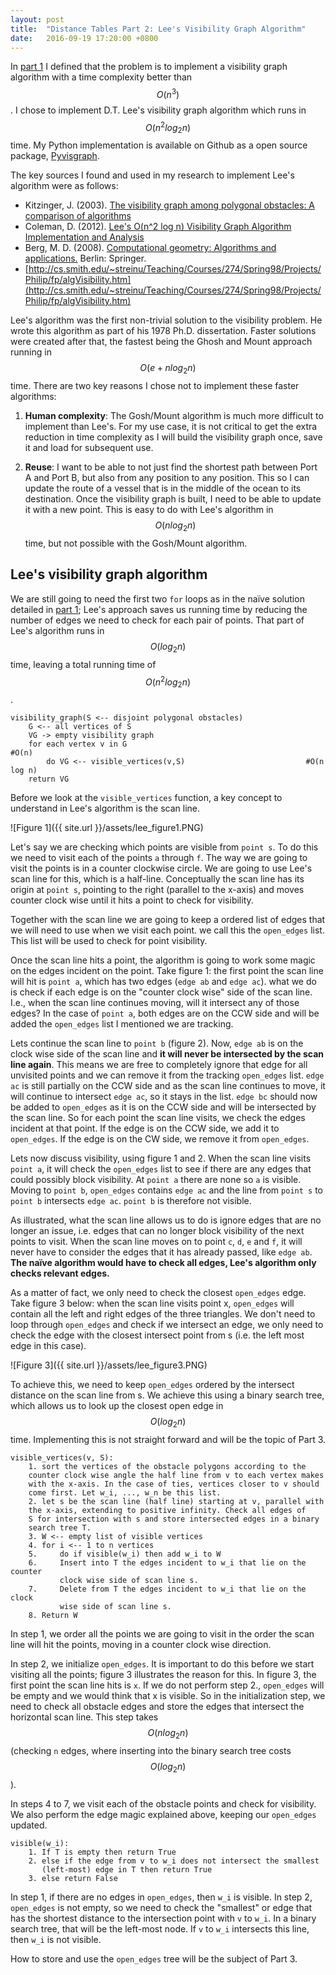 ```yaml
---
layout: post
title:  "Distance Tables Part 2: Lee's Visibility Graph Algorithm"
date:   2016-09-19 17:20:00 +0800
---
```

In [part 1](https://taipanrex.github.io/2016/09/17/Distance-Tables-Part-1-Defining-the-Problem.html)
I defined that the problem is to implement a visibility graph
algorithm with a time complexity better than $$O(n^3)$$. I chose to implement
D.T. Lee's visibility graph algorithm which runs in $$O(n^2 log_2 n)$$ time.
My Python implementation is available on Github as a open source package,
[Pyvisgraph](https://github.com/TaipanRex/pyvisgraph).

The key sources I found and used in my research to implement Lee's
algorithm were as follows:

* Kitzinger, J. (2003). [The visibility graph among polygonal obstacles:
A comparison of algorithms](http://www.cs.unm.edu/~moore/tr/03-05/Kitzingerthesis.pdf)
* Coleman, D. (2012). [Lee's O(n^2 log n) Visibility Graph Algorithm
Implementation and Analysis](http://dav.ee/papers/Visibility_Graph_Algorithm.pdf)
* Berg, M. D. (2008). [Computational geometry: Algorithms and applications.](http://www.amazon.com/Computational-Geometry-Applications-Mark-Berg/dp/3540779736/)
Berlin: Springer.
* [http://cs.smith.edu/~streinu/Teaching/Courses/274/Spring98/Projects/Philip/fp/algVisibility.htm](http://cs.smith.edu/~streinu/Teaching/Courses/274/Spring98/Projects/Philip/fp/algVisibility.htm)

Lee's algorithm was the first non-trivial solution to the visibility problem.
He wrote this algorithm as part of his 1978 Ph.D. dissertation. Faster solutions
were created after that, the fastest being the Ghosh and Mount approach running
in $$O(e + n log_2 n)$$ time. There are two key reasons I chose not to implement
these faster algorithms:

1. **Human complexity**: The Gosh/Mount algorithm is much more difficult to
implement than Lee's. For my use case, it is not critical to get the extra
reduction in time complexity as I will build the visibility graph once, save it
and load for subsequent use.

2. **Reuse**: I want to be able to not just find the shortest path between
Port A and Port B, but also from any position to any position. This so I can
update the route of a vessel that is in the middle of the ocean to its
destination. Once the visibility graph is built, I need to be able to update it
with a new point. This is easy to do with Lee's algorithm in $$O(n log_2 n)$$
time, but not possible with the Gosh/Mount algorithm.

## Lee's visibility graph algorithm
We are still going to need the first two `for` loops as in the naïve solution
detailed in [part 1](https://taipanrex.github.io/2016/09/17/Distance-Tables-Part-1-Defining-the-Problem.html); Lee's approach saves us running time by reducing the number of
edges we need to check for each pair of points. That part of Lee's algorithm runs
in $$O(log_2 n)$$ time, leaving a total running time of $$O(n^2 log_2 n)$$.

```
visibility_graph(S <-- disjoint polygonal obstacles)
    G <-- all vertices of S
    VG -> empty visibility graph
    for each vertex v in G                                        #O(n)
        do VG <-- visible_vertices(v,S)                           #O(n log n)
    return VG
```

Before we look at the `visible_vertices` function, a key concept to understand
in Lee's algorithm is the scan line.

![Figure 1]({{ site.url }}/assets/lee_figure1.PNG)

Let's say we are checking which points are visible from `point s`. To do this
we need to visit each of the points `a` through `f`. The way we are going to visit
the points is in a counter clockwise circle. We are going to use Lee's scan line
for this, which is a half-line. Conceptually the scan line has its origin at
`point s`, pointing to the right (parallel to the x-axis) and moves counter clock
wise until it hits a point to check for visibility.

Together with the scan line we are going to keep a ordered list of edges that
we will need to use when we visit each point. we call this the `open_edges`
list. This list will be used to check for point visibility.

Once the scan line hits a point, the algorithm is going to work some magic on
the edges incident on the point. Take figure 1: the first point the scan line
will hit is `point a`, which has two edges (`edge ab` and `edge ac`). what
we do is check if each edge is on the "counter clock wise" side of
the scan line. I.e., when the scan line continues moving, will it intersect any
of those edges? In the case of `point a`, both edges are on the CCW side and will
be added the `open_edges` list I mentioned we are tracking.

Lets continue the scan line to `point b` (figure 2). Now, `edge ab` is
on the clock wise side of the scan line and **it will never be intersected by the
scan line again**. This means we are free to completely ignore that edge for all
unvisited points and we can remove it from the tracking `open_edges` list.
`edge ac` is still partially on the CCW side and as the scan line continues to
move, it will continue to intersect `edge ac`, so it stays in the list.
`edge bc` should now be added to `open_edges` as it is on the CCW side and will
be intersected by the scan line. So for each point the scan line visits, we
check the edges incident at that point. If the edge is on the CCW side, we add
it to `open_edges`. If the edge is on the CW side, we remove it from `open_edges`.

Lets now discuss visibility, using figure 1 and 2. When the scan line visits
`point a`, it will check the `open_edges` list to see if there are any edges
that could possibly block visibility. At `point a` there are none so `a` is
visible. Moving to `point b`, `open_edges` contains `edge ac` and the line from
`point s` to `point b` intersects `edge ac`. `point b` is therefore not visible.

As illustrated, what the scan line allows us to do is ignore edges that are no
longer an issue, i.e. edges that can no longer block visibility of the next points
to visit. When the scan line moves on to point `c`, `d`, `e` and `f`, it will never
have to consider the edges that it has already passed, like `edge ab`. **The naïve
algorithm would have to check all edges, Lee's algorithm only checks relevant
edges.**

As a matter of fact, we only need to check the closest `open_edges` edge.
Take figure 3 below: when the scan line visits point x, `open_edges` will
contain all the left and right edges of the three triangles. We don't need to
loop through `open_edges` and check if we intersect an edge, we only need to
check the edge with the closest intersect point from s (i.e. the left most edge
in this case).

![Figure 3]({{ site.url }}/assets/lee_figure3.PNG)

To achieve this, we need to keep `open_edges` ordered by the intersect distance
on the scan line from s. We achieve this using a binary search tree, which
allows us to look up the closest open edge in $$O(log_2 n)$$ time. Implementing
this is not straight forward and will be the topic of Part 3.

```
visible_vertices(v, S):
    1. sort the vertices of the obstacle polygons according to the
    counter clock wise angle the half line from v to each vertex makes
    with the x-axis. In the case of ties, vertices closer to v should
    come first. Let w_i, ..., w_n be this list.
    2. let s be the scan line (half line) starting at v, parallel with
    the x-axis, extending to positive infinity. Check all edges of
    S for intersection with s and store intersected edges in a binary
    search tree T.
    3. W <-- empty list of visible vertices
    4. for i <-- 1 to n vertices
    5.     do if visible(w_i) then add w_i to W
    6.     Insert into T the edges incident to w_i that lie on the counter
           clock wise side of scan line s.
    7.     Delete from T the edges incident to w_i that lie on the clock
           wise side of scan line s.
    8. Return W
```
In step 1, we order all the points we are going to visit in the order the scan line
will hit the points, moving in a counter clock wise direction.

In step 2, we initialize `open_edges`. It is important to do this before we start
visiting all the points; figure 3 illustrates the reason for this. In figure 3,
the first point the scan line hits is `x`. If we do not perform step 2.,
`open_edges` will be empty and we would think that x is visible. So in the
initialization step, we need to check all obstacle edges and store the edges
that intersect the horizontal scan line. This step takes $$O(n log_2 n)$$
(checking `n` edges, where inserting into the binary search tree costs
$$O(log_2n)$$).

In steps 4 to 7, we visit each of the obstacle points and check for visibility.
We also perform the edge magic explained above, keeping our `open_edges` updated.

```
visible(w_i):
    1. If T is empty then return True
    2. else if the edge from v to w_i does not intersect the smallest
       (left-most) edge in T then return True
    3. else return False
```
In step 1, if there are no edges in `open_edges`, then `w_i` is visible. In
step 2, `open_edges` is not empty, so we need to check the "smallest" or edge
that has the shortest distance to the intersection point with `v` to `w_i`. In
a binary search tree, that will be the left-most node. If `v` to `w_i`
intersects this line, then `w_i` is not visible.

How to store and use the `open_edges` tree will be the subject of Part 3.
